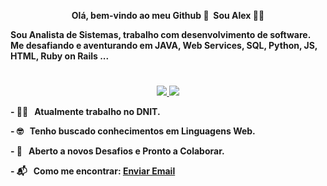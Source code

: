 <p align="center"><b>
Olá, bem-vindo ao meu Github 👋 &nbsp;Sou Alex 👨‍💻
</p>

Sou Analista de Sistemas, trabalho com desenvolvimento de software. Me desafiando e aventurando em JAVA, Web Services, SQL, Python, JS, HTML, Ruby on Rails ...

# 
<p align="center">
<a href="https://www.linkedin.com/in/alex-araujo-souza/" rel="nofollow">
  <img src="https://img.shields.io/badge/linkedin-%230077B5.svg?&amp;style=for-the-badge&amp;logo=linkedin&amp;logoColor=white" style="max-width:100%;">
</a>

<a href="https://api.whatsapp.com/send?1=pt_BR&phone=5563981331663&text=Olá, vi seu perfil no GitHub.">
  <img src="https://img.shields.io/badge/WHATSAPP-%2325D366.svg?&style=for-the-badge&logo=whatsapp&logoColor=white" style="max-width:100%;">
</a>  
</p>

<p> - 👨‍💻  &nbsp; Atualmente trabalho no DNIT.</p>
<p> - 🤓  &nbsp; Tenho buscado conhecimentos em Linguagens Web.</p>
<p> - 🦆  &nbsp; Aberto a novos Desafios e Pronto a Colaborar.</p>
<p> - 📬  &nbsp; Como me encontrar: <a href = "mailto:alex_araujo09@hotmail.com">Enviar Email</a></p>
